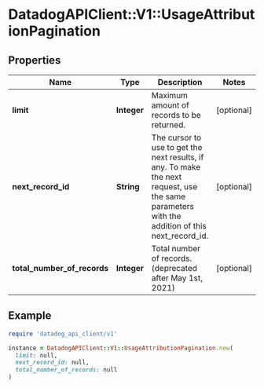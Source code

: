 # DatadogAPIClient::V1::UsageAttributionPagination

## Properties

| Name                        | Type        | Description                                                                                                                                    | Notes      |
| --------------------------- | ----------- | ---------------------------------------------------------------------------------------------------------------------------------------------- | ---------- |
| **limit**                   | **Integer** | Maximum amount of records to be returned.                                                                                                      | [optional] |
| **next_record_id**          | **String**  | The cursor to use to get the next results, if any. To make the next request, use the same parameters with the addition of this next_record_id. | [optional] |
| **total_number_of_records** | **Integer** | Total number of records. (deprecated after May 1st, 2021)                                                                                      | [optional] |

## Example

```ruby
require 'datadog_api_client/v1'

instance = DatadogAPIClient::V1::UsageAttributionPagination.new(
  limit: null,
  next_record_id: null,
  total_number_of_records: null
)
```
